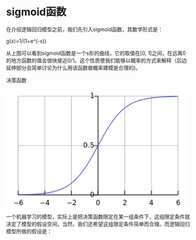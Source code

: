 # sigmoid函数

在介绍逻辑回归模型之前，我们先引入sigmoid函数，其数学形式是：

g(x)=1/(1+e^(-x))

从上图可以看到sigmoid函数是一个s形的曲线，它的取值在[0, 1]之间，在远离0的地方函数的值会很快接近0/1。这个性质使我们能够以概率的方式来解释（后边延伸部分会简单讨论为什么用该函数做概率建模是合理的)。

决策函数

![](/img/sigmoid.jpg)
一个机器学习的模型，实际上是把决策函数限定在某一组条件下，这组限定条件就决定了模型的假设空间。当然，我们还希望这组限定条件简单而合理。而逻辑回归模型所做的假设是：